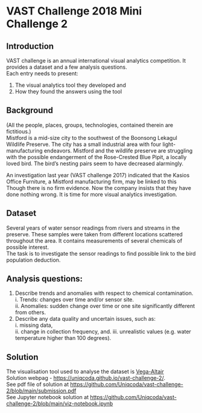 # VAST Challenge 2018 Mini Challenge 2

## Introduction
VAST challenge is an annual international visual analytics competition. It provides a dataset and a few analysis questions.  
Each entry needs to present:  
1. The visual analytics tool they developed and
2. How they found the answers using the tool


## Background
(All the people, places, groups, technologies, contained therein are fictitious.)  
Mistford is a mid-size city to the southwest of the Boonsong Lekagul Wildlife Preserve. The city has a small industrial area with four light-manufacturing endeavors. Mistford and the wildlife preserve are struggling with the possible endangerment of the Rose-Crested Blue Pipit, a locally loved bird. The birdʼs nesting pairs seem to have decreased alarmingly.  

An investigation last year (VAST challenge 2017) indicated that the Kasios Office Furniture, a Mistford manufacturing firm, may be linked to this
Though there is no firm evidence. Now the company insists that they have done nothing wrong. It is time for more visual analytics investigation.

## Dataset
Several years of water sensor readings from rivers and streams in the preserve. These samples were taken from different locations scattered throughout the area. It contains measurements of several chemicals of possible interest.  
The task is to investigate the sensor readings to find possible link to the bird population deduction.

## Analysis questions:
1. Describe trends and anomalies with respect to chemical contamination.  
  i. Trends: changes over time and/or sensor site.  
  ii. Anomalies: sudden change over time or one site significantly different from others.  
2. Describe any data quality and uncertain issues, such as:  
  i. missing data,  
  ii. change in collection frequency, and. 
  iii. unrealistic values (e.g. water temperature higher than 100 degrees).  



## Solution
The visualisation tool used to analyse the dataset is [Vega-Altair](https://altair-viz.github.io/)  
Solution webpag - https://uniqcoda.github.io/vast-challenge-2/.  
See pdf file of solution at https://github.com/Uniqcoda/vast-challenge-2/blob/main/submission.pdf   
See Jupyter notebook solution at https://github.com/Uniqcoda/vast-challenge-2/blob/main/viz-notebook.ipynb   
